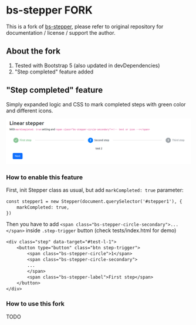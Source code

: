 # bs-stepper FORK

This is a fork of [bs-stepper](https://github.com/Johann-S/bs-stepper), please refer to original repository for documentation / license / support the author.

## About the fork

1. Tested with Bootstrap 5 (also updated in devDependencies)
2. "Step completed" feature added

## "Step completed" feature

Simply expanded logic and CSS to mark completed steps with green color and different icons.

![step completed](/docs/img/step-completed.png)

### How to enable this feature

First, init Stepper class as usual, but add `markCompleted: true` parameter:

```
const stepper1 = new Stepper(document.querySelector('#stepper1'), {
    markCompleted: true,
})
```

Then you have to add `<span class="bs-stepper-circle-secondary">...</span>` inside `.step-trigger` button (check tests/index.html for demo)

```
<div class="step" data-target="#test-l-1">
    <button type="button" class="btn step-trigger">
        <span class="bs-stepper-circle">1</span>
        <span class="bs-stepper-circle-secondary">
        ...
        </span>
        <span class="bs-stepper-label">First step</span>
    </button>
</div>
```

### How to use this fork

TODO